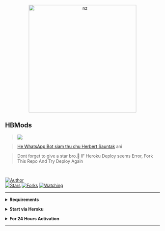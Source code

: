 <p align="center">
<img src="https://telegra.ph/file/910eec69750ced676b2a1.jpg" alt="nz" width="350"/>
</p>

## HBMods

> <a href="https://youtube.com/c/HBSuantakOfficialChannel"><img src="https://img.shields.io/badge/Tutorial-Video-ff0000?style=for-the-badge&logo=youtube&logoColor=ff000000&link=https://youtube.com/c/HBSuantakOfficialChannel" /><br>

> He WhatsApp Bot siam thu chu [Herbert Sauntak](https://www.instagram.com/herbert_suantak2) ani 

> Dont forget to give a star bro.🥲 IF Heroku Deploy seems Error, Fork This Repo And Try Deploy Again

</br>

<a href="https://github.com/HBMods2"><img title="Author" src="https://img.shields.io/badge/Author-HBMods-blue.svg?color=54aeff&style=for-the-badge&logo=github" /></a>  
<a href="https://github.com/HBMods2/HBWABOTMD"><img title="Stars" src="https://img.shields.io/github/stars/HBMods2/HBWABOTMD?color=54aeff&style=flat-square" /></a>
<a href="https://github.com/HBMods2/HBWABOTMD/network/members"><img title="Forks" src="https://img.shields.io/github/forks/HBMods2/HBWABOTMD?color=54aeff&style=flat-square" /></a>
<a href="https://github.com/HBMods2/HBWABOTMD/watchers"><img title="Watching" src="https://img.shields.io/github/watchers/HBMods2/HBWABOTMD?label=watchers&color=54aeff&style=flat-square" /></a> <br>

---

<!-- Requirements -->
<b><details><summary>Requirements</summary></b>
* Some Text Editor
* [Node JS](https://nodejs.org/en/)
* [Git](https://git-scm.com/downloads)
* [FFMPEG](https://ffmpeg.org/download.html)
  
```bash
Add FFmpeg to PATH environment variable
```
</details>


<!-- Start via Heroku -->
<b><details><summary>Start via Heroku</summary></b>

* I WhatsApp link device a tangin scan tur [Hmet rawh](https://replit.com/@HBMods/HBWABot2?v=1?outputonly=1&lite=1#index.js)
* He Repo hi fork la [Hmet rawh](https://github.com/HBMods2/HBWABOTMD/fork)
* Chuan he tah hian deploy link [Hmet rawh](https://dashboard.heroku.com/new?template=)
* Deploy chhung hi minute 5-10 ani thin a lo nghak zel dawn nia 
* I deploy zo hunah logs kha check la

</details>


</details>


<!-- 24hrs-->
<b><details><summary>For 24 Hours Activation</summary></b>

```bash
npm start
```

</details>

----
